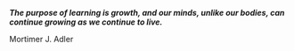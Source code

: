 _**The purpose of learning is growth, and our minds, unlike our bodies, can continue growing as we continue to live.**_

Mortimer J. Adler